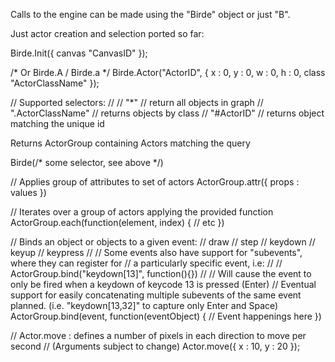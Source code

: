 Calls to the engine can be made using the "Birde" object or just "B".

Just actor creation and selection ported so far:

Birde.Init({
	canvas "CanvasID"
});

/* Or Birde.A / Birde.a */
Birde.Actor("ActorID", {
	x : 0,
	y : 0,
	w : 0,
	h : 0,
	class "ActorClassName"
});



// Supported selectors:
//
//	"*" // return all objects in graph
//  ".ActorClassName" // returns objects by class
//  "#ActorID" // returns object matching the unique id

Returns ActorGroup containing Actors matching the query

Birde(/* some selector, see above */)

// Applies group of attributes to set of actors
ActorGroup.attr({
	props : values
})

// Iterates over a group of actors applying the provided function
ActorGroup.each(function(element, index)
{
	// etc
})


// Binds an object or objects to a given event:
// draw
// step
// keydown
// keyup
// keypress
//
// Some events also have support for "subevents", where they can register for
// a particularly specific event, i.e:
//
// ActorGroup.bind("keydown[13]", function(){})
//
// Will cause the event to only be fired when a keydown of keycode 13 is pressed (Enter)
// Eventual support for easily concatenating multiple subevents of the same event planned. (i.e. "keydown[13,32]" to capture only Enter and Space)
ActorGroup.bind(event, function(eventObject)
{
	// Event happenings here
})

// Actor.move : defines a number of pixels in each direction to move per second
// (Arguments subject to change)
Actor.move({
	x : 10,
	y : 20
});